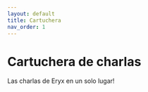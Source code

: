 ```yaml
---
layout: default
title: Cartuchera
nav_order: 1
---
```


# Cartuchera de charlas

Las charlas de Eryx en un solo lugar!